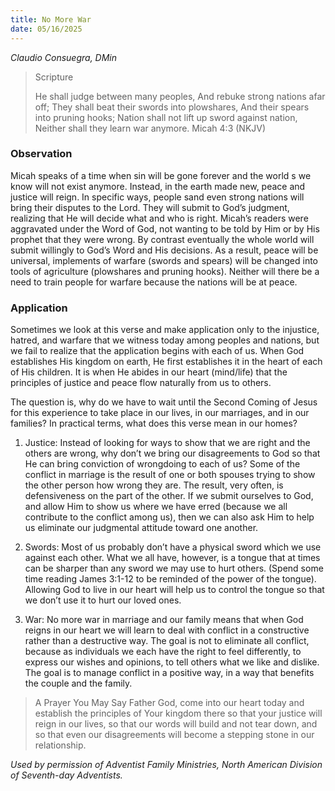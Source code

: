 ```yaml
---
title: No More War
date: 05/16/2025
---
```


_Claudio Consuegra, DMin_

> <p>Scripture</p>
> He shall judge between many peoples, And rebuke strong nations afar off; They shall beat their swords into plowshares, And their spears into pruning hooks; Nation shall not lift up sword against nation, Neither shall they learn war anymore. Micah 4:3 (NKJV) 

### Observation

Micah speaks of a time when sin will be gone forever and the world s we know will not exist anymore. Instead, in the earth made new, peace and justice will reign. In specific ways, people sand even strong nations will bring their disputes to the Lord. They will submit to God’s judgment, realizing that He will decide what and who is right. Micah’s readers were aggravated under the Word of God, not wanting to be told by Him or by His prophet that they were wrong. By contrast eventually the whole world will submit willingly to God’s Word and His decisions. As a result, peace will be universal, implements of warfare (swords and spears) will be changed into tools of agriculture (plowshares and pruning hooks). Neither will there be a need to train people for warfare because the nations will be at peace.

### Application

Sometimes we look at this verse and make application only to the injustice, hatred, and warfare that we witness today among peoples and nations, but we fail to realize that the application begins with each of us. When God establishes His kingdom on earth, He first establishes it in the heart of each of His children. It is when He abides in our heart (mind/life) that the principles of justice and peace flow naturally from us to others.

The question is, why do we have to wait until the Second Coming of Jesus for this experience to take place in our lives, in our marriages, and in our families? In practical terms, what does this verse mean in our homes?

1. Justice: Instead of looking for ways to show that we are right and the others are wrong, why don’t we bring our disagreements to God so that He can bring conviction of wrongdoing to each of us? Some of the conflict in marriage is the result of one or both spouses trying to show the other person how wrong they are. The result, very often, is defensiveness on the part of the other. If we submit ourselves to God, and allow Him to show us where we have erred (because we all contribute to the conflict among us), then we can also ask Him to help us eliminate our judgmental attitude toward one another.

2. Swords: Most of us probably don’t have a physical sword which we use against each other. What we all have, however, is a tongue that at times can be sharper than any sword we may use to hurt others. (Spend some time reading James 3:1-12 to be reminded of the power of the tongue). Allowing God to live in our heart will help us to control the tongue so that we don’t use it to hurt our loved ones.

3. War: No more war in marriage and our family means that when God reigns in our heart we will learn to deal with conflict in a constructive rather than a destructive way. The goal is not to eliminate all conflict, because as individuals we each have the right to feel differently, to express our wishes and opinions, to tell others what we like and dislike. The goal is to manage conflict in a positive way, in a way that benefits the couple and the family.

> <callout>A Prayer You May Say</callout>
> Father God, come into our heart today and establish the principles of Your kingdom there so that your justice will reign in our lives, so that our words will build and not tear down, and so that even our disagreements will become a stepping stone in our relationship.

_Used by permission of Adventist Family Ministries, North American Division of Seventh-day Adventists._